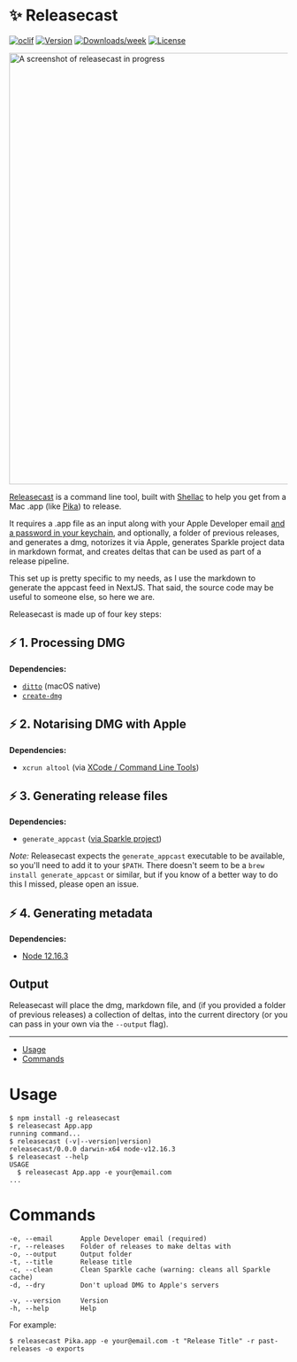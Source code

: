# ✨ Releasecast

[![oclif](https://img.shields.io/badge/cli-oclif-brightgreen.svg)](https://oclif.io)
[![Version](https://img.shields.io/npm/v/releasecast.svg)](https://npmjs.org/package/releasecast)
[![Downloads/week](https://img.shields.io/npm/dw/releasecast.svg)](https://npmjs.org/package/releasecast)
[![License](https://img.shields.io/npm/l/releasecast.svg)](https://github.com/superhighfives/releasecast/blob/master/package.json)

<img width="780" alt="A screenshot of releasecast in progress" src="https://user-images.githubusercontent.com/449385/104969449-57789a00-59e0-11eb-8ee2-eeb279ed4123.png">

[Releasecast](https://www.npmjs.com/package/releasecast) is a command line tool, built with [Shellac](https://www.npmjs.com/package/shellac) to help you get from a Mac .app (like [Pika](https://superhighfives.com/pika)) to release.

It requires a .app file as an input along with your Apple Developer email [and a password in your keychain](https://developer.apple.com/documentation/xcode/notarizing_macos_software_before_distribution/customizing_the_notarization_workflow#3087734), and optionally, a folder of previous releases, and generates a dmg, notorizes it via Apple, generates Sparkle project data in markdown format, and creates deltas that can be used as part of a release pipeline.

This set up is pretty specific to my needs, as I use the markdown to generate the appcast feed in NextJS. That said, the source code may be useful to someone else, so here we are.

Releasecast is made up of four key steps:

## ⚡️ 1. Processing DMG

**Dependencies:**
- [`ditto`](https://ss64.com/osx/ditto.html) (macOS native)
- [`create-dmg`](https://github.com/sindresorhus/create-dmg)

## ⚡️ 2. Notarising DMG with Apple

**Dependencies:**
- `xcrun altool` (via [XCode / Command Line Tools](https://developer.apple.com/downloads/))

## ⚡️ 3. Generating release files

**Dependencies:**
- `generate_appcast` ([via Sparkle project](https://sparkle-project.org/))

*Note:* Releasecast expects the `generate_appcast` executable to be available, so you'll need to add it to your `$PATH`. There doesn't seem to be a `brew install generate_appcast` or similar, but if you know of a better way to do this I missed, please open an issue.

## ⚡️ 4. Generating metadata

**Dependencies:**
- [Node 12.16.3](https://nodejs.org/en/blog/release/v12.16.3/)

## Output

Releasecast will place the dmg, markdown file, and (if you provided a folder of previous releases) a collection of deltas, into the current directory (or you can pass in your own via the `--output` flag).

---

* [Usage](#usage)
* [Commands](#commands)

# Usage
```sh-session
$ npm install -g releasecast
$ releasecast App.app
running command...
$ releasecast (-v|--version|version)
releasecast/0.0.0 darwin-x64 node-v12.16.3
$ releasecast --help
USAGE
  $ releasecast App.app -e your@email.com
...
```

# Commands
```
-e, --email       Apple Developer email (required)
-r, --releases    Folder of releases to make deltas with
-o, --output      Output folder
-t, --title       Release title
-c, --clean       Clean Sparkle cache (warning: cleans all Sparkle cache)
-d, --dry         Don't upload DMG to Apple's servers

-v, --version     Version
-h, --help        Help
```

For example:
```
$ releasecast Pika.app -e your@email.com -t "Release Title" -r past-releases -o exports
```
